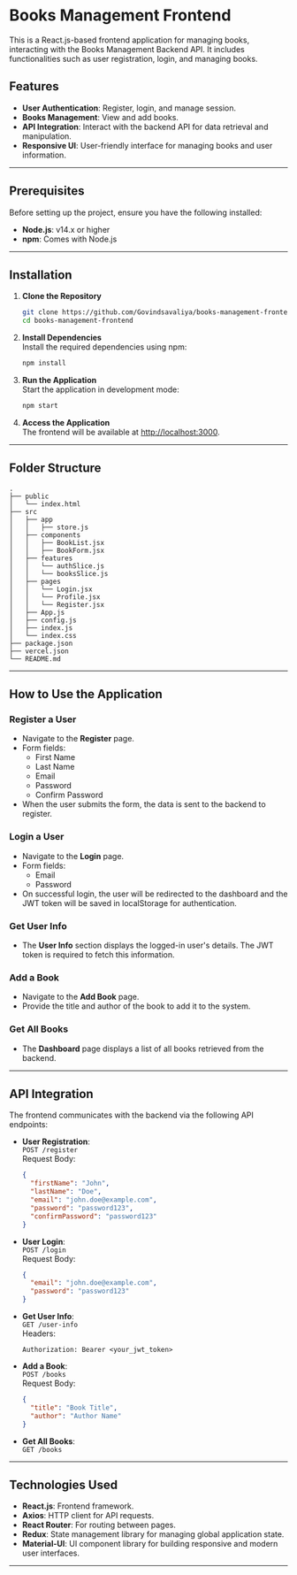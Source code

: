 # Books Management Frontend

This is a React.js-based frontend application for managing books, interacting with the Books Management Backend API. It includes functionalities such as user registration, login, and managing books.

## Features
- **User Authentication**: Register, login, and manage session.
- **Books Management**: View and add books.
- **API Integration**: Interact with the backend API for data retrieval and manipulation.
- **Responsive UI**: User-friendly interface for managing books and user information.

---

## Prerequisites
Before setting up the project, ensure you have the following installed:
- **Node.js**: v14.x or higher
- **npm**: Comes with Node.js

---

## Installation

1. **Clone the Repository**  
   ```bash
   git clone https://github.com/Govindsavaliya/books-management-frontend.git
   cd books-management-frontend
   ```

2. **Install Dependencies**  
   Install the required dependencies using npm:
   ```bash
   npm install
   ```

3. **Run the Application**  
   Start the application in development mode:
   ```bash
   npm start
   ```

4. **Access the Application**  
   The frontend will be available at [http://localhost:3000](http://localhost:3000).

---

## Folder Structure

```
.
├── public
│   └── index.html
├── src
│   ├── app
│   │   ├── store.js
│   ├── components
│   │   ├── BookList.jsx
│   │   ├── BookForm.jsx
│   ├── features
│   │   └── authSlice.js
│   │   └── booksSlice.js
│   ├── pages
│   │   └── Login.jsx
│   │   └── Profile.jsx
│   │   └── Register.jsx
│   ├── App.js
│   ├── config.js
│   ├── index.js
│   └── index.css
├── package.json
├── vercel.json
└── README.md

```

---

## How to Use the Application

### Register a User
- Navigate to the **Register** page.
- Form fields:
  - First Name
  - Last Name
  - Email
  - Password
  - Confirm Password
- When the user submits the form, the data is sent to the backend to register.

### Login a User
- Navigate to the **Login** page.
- Form fields:
  - Email
  - Password
- On successful login, the user will be redirected to the dashboard and the JWT token will be saved in localStorage for authentication.

### Get User Info
- The **User Info** section displays the logged-in user's details. The JWT token is required to fetch this information.

### Add a Book
- Navigate to the **Add Book** page.
- Provide the title and author of the book to add it to the system.

### Get All Books
- The **Dashboard** page displays a list of all books retrieved from the backend.

---

## API Integration

The frontend communicates with the backend via the following API endpoints:

- **User Registration**:  
  `POST /register`  
  Request Body:
  ```json
  {
    "firstName": "John",
    "lastName": "Doe",
    "email": "john.doe@example.com",
    "password": "password123",
    "confirmPassword": "password123"
  }
  ```

- **User Login**:  
  `POST /login`  
  Request Body:
  ```json
  {
    "email": "john.doe@example.com",
    "password": "password123"
  }
  ```

- **Get User Info**:  
  `GET /user-info`  
  Headers:  
  ```plaintext
  Authorization: Bearer <your_jwt_token>
  ```

- **Add a Book**:  
  `POST /books`  
  Request Body:
  ```json
  {
    "title": "Book Title",
    "author": "Author Name"
  }
  ```

- **Get All Books**:  
  `GET /books`

---

## Technologies Used
- **React.js**: Frontend framework.
- **Axios**: HTTP client for API requests.
- **React Router**: For routing between pages.
- **Redux**: State management library for managing global application state.
- **Material-UI**: UI component library for building responsive and modern user interfaces.

---